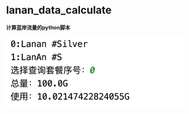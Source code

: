 # lanan_data_calculate

#### 计算蓝岸流量的python脚本

![使用方法](https://raw.githubusercontent.com/skydreamever/lanan_data_calculate/master/screenshot.png)
 

